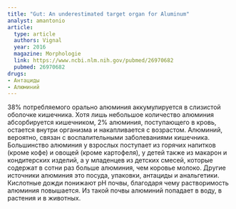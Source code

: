 ```yaml
---
title: "Gut: An underestimated target organ for Aluminum"
analyst: amantonio
article:
  type: article
  authors: Vignal
  year: 2016
  magazine: Morphologie
  link: https://www.ncbi.nlm.nih.gov/pubmed/26970682
  pubmed: 26970682
drugs:
- Антациды
- Алюминий
---
```


38% потребляемого орально алюминия аккумулируется в слизистой оболочке кишечника.
Хотя лишь небольшое количество алюминия абсорбируется кишечником, 2% алюминия, поступающего в кровь, остается внутри организма и накапливается с возрастом.
Алюминий, вероятно, связан с воспалительными заболеваниями кишечника.
Большинство алюминия у взрослых поступает из горячих напитков (кроме кофе) и овощей (кроме картофеля), у детей также из макарон и кондитерских изделий, а у младенцев из детских смесей, которые содержат в сотни раз больше алюминия, чем коровье молоко. Другие источники алюминия это посуда, упаковки, антациды и анальгетики.
Кислотные дожди понижают pH почвы, благодаря чему растворимость алюминия повышается. Из такой почвы алюминий попадает в воду, в растения и в животных.
